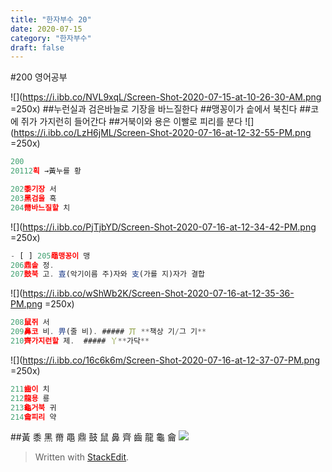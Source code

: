 ```yaml
---
title: "한자부수 20"
date: 2020-07-15
category: "한자부수"
draft: false
---
```

#200 영어공부

![](https://i.ibb.co/NVL9xqL/Screen-Shot-2020-07-15-at-10-26-30-AM.png =250x)
##누런실과 검은바늘로 기장을 바느질한다
##맹꽁이가 솥에서 북친다
##코에 쥐가 가지런히 들어간다
##거북이와 용은 이빨로 피리를 분다
![](https://i.ibb.co/LzH6jML/Screen-Shot-2020-07-16-at-12-32-55-PM.png =250x)
```js
200
20112획 →黃누를 황

202黍기장 서
203黑검을 흑
204黹바느질할 치
```
![](https://i.ibb.co/PjTjbYD/Screen-Shot-2020-07-16-at-12-34-42-PM.png =250x)
```js
- [ ] 205黽맹꽁이 맹
206鼎솥 정.  
207鼓북 고. 壴(악기이름 주)자와 支(가를 지)자가 결합
```
![](https://i.ibb.co/wShWb2K/Screen-Shot-2020-07-16-at-12-35-36-PM.png =250x)
```js
208鼠쥐 서
209鼻코 비. 畀(줄 비). ##### 丌 **책상 기/그 기**
210齊가지런할 제.  ##### 丫**가닥**
```
![](https://i.ibb.co/16c6k6m/Screen-Shot-2020-07-16-at-12-37-07-PM.png =250x)
```js
211齒이 치
212龍용 룡
213龜거북 귀
214龠피리 약
```
##黃 黍 黑 黹 黽 鼎 鼓 鼠 鼻 齊 齒 龍 龜 龠
![](https://i.ibb.co/YtMDpMJ/200.png)

> Written with [StackEdit](https://stackedit.io/).
<!--stackedit_data:
eyJoaXN0b3J5IjpbMzExMjIyNzIyLDE5ODg5NDgyLC0xMDM0Nz
UwNTE1LDkyMDk5MzA2MSwtMTM3NDU2NTQsNjg3NDM4Mzg0LC0x
NDQ2NDU2NzA3XX0=
-->